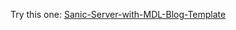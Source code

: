 Try this one: [Sanic-Server-with-MDL-Blog-Template][1]

[1]: https://github.com/stopspazzing/Sanic-Server-with-MDL-Blog-Template